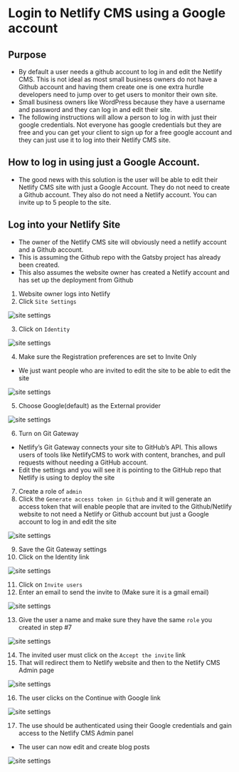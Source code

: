 # Login to Netlify CMS using a Google account
## Purpose
* By default a user needs a github account to log in and edit the Netlify CMS. This is not ideal as most small business owners do not have a Github account and having them create one is one extra hurdle developers need to jump over to get users to monitor their own site.
* Small business owners like WordPress because they have a username and password and they can log in and edit their site.
* The following instructions will allow a person to log in with just their google credentials. Not everyone has google credentials but they are free and you can get your client to sign up for a free google account and they can just use it to log into their Netlify CMS site.

## How to log in using just a Google Account.
* The good news with this solution is the user will be able to edit their Netlify CMS site with just a Google Account. They do not need to create a Github account. They also do not need a Netlify account. You can invite up to 5 people to the site.

## Log into your Netlify Site
* The owner of the Netlify CMS site will obviously need a netlify account and a Github account.
* This is assuming the Github repo with the Gatsby project has already been created.
* This also assumes the website owner has created a Netlify account and has set up the deployment from Github

1. Website owner logs into Netlify
2. Click `Site Settings`

![site settings](https://i.imgur.com/ACH95BB.png)

3. Click on `Identity`

![site settings](https://i.imgur.com/qE7nWrT.png)

4. Make sure the Registration preferences are set to Invite Only

* We just want people who are invited to edit the site to be able to edit the site

![site settings](https://i.imgur.com/7mMrXOA.png)

5. Choose Google(default) as the External provider

![site settings](https://i.imgur.com/F6BUD4D.png)

6. Turn on Git Gateway

* Netlify’s Git Gateway connects your site to GitHub’s API. This allows users of tools like NetlifyCMS to work with content, branches, and pull requests without needing a GitHub account.
* Edit the settings and you will see it is pointing to the GitHub repo that Netlify is using to deploy the site

7. Create a role of `admin`
8. Click the `Generate access token in Github` and it will generate an access token that will enable people that are invited to the Github/Netlify website to not need a Netlify or Github account but just a Google account to log in and edit the site

![site settings](https://i.imgur.com/shd5iKZ.png)

9. Save the Git Gateway settings
10. Click on the Identity link

![site settings](https://i.imgur.com/ryvNrKa.png)

11. Click on `Invite users`
12. Enter an email to send the invite to (Make sure it is a gmail email)

![site settings](https://i.imgur.com/5cyLkLV.png)

13. Give the user a name and make sure they have the same `role` you created in step #7

![site settings](https://i.imgur.com/iS64kR5.png)

14. The invited user must click on the `Accept the invite` link
15. That will redirect them to Netlify website and then to the Netlify CMS Admin page

![site settings](https://i.imgur.com/KRqyPtA.png)

16. The user clicks on the Continue with Google link

![site settings](https://i.imgur.com/W5p9l0X.png)

17. The use should be authenticated using their Google credentials and gain access to the Netlify CMS Admin panel

* The user can now edit and create blog posts

![site settings](https://i.imgur.com/Kc70VLt.png)

